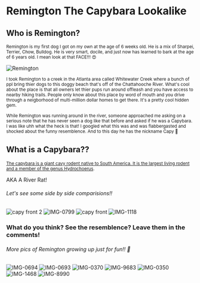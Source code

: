 # Remington The Capybara Lookalike
## Who is Remington?
<sub> Remington is my first dog I got on my own at the age of 6 weeks old. He is a mix of Sharpei, Terrier, Chow, Bulldog. He is very smart, docile, and just now has learned to bark at the age of 6 years old. I mean look at that FACE!!! :heart_eyes:
  
  ![Remington](https://user-images.githubusercontent.com/106691447/180506762-8ccce9d9-1b5b-453b-9466-4540c39f106b.jpg)
 
<sup> I took Remington to a creek in the Atlanta area called Whitewater Creek where a bunch of ppl bring thier dogs to this doggy beach that's off of the Chattahooche River. What's cool about the place is that all owners let thier pups run around offleash and you have access to nearby hiking trails. People only know about this place by word of mouth and you drive through a neigborhood of multi-million dollar homes to get there. It's a pretty cool hidden gem. </sup>

<sup> While Remington was running around in the river, someone approached me asking on a serious note that he has never seen a dog like that before and asked if he was a Capybara. I was like uhh what the heck is that! I googled what this was and was flabbergasted and shocked about the funny resemblence. And to this day he has the nickname Capy :rofl: </sup>

## What is a Capybara??
<sub> [The capybara is a giant cavy rodent native to South America. It is the largest living rodent and a member of the genus Hydrochoerus](https://www.google.com/search?q=caoybara&ei=bOPaYvHVG9-jqtsPn-OSoAQ&ved=0ahUKEwjxu9bFh435AhXfkWoFHZ-xBEQQ4dUDCA4&uact=5&oq=caoybara&gs_lcp=Cgdnd3Mtd2l6EAMyDQguELEDEIMBENQCEEMyCggAELEDEIMBEAoyCggAELEDEIMBEAoyBwgAELEDEAoyCggAELEDEIMBEAoyCggAELEDEIMBEAoyCggAELEDEMkDEAoyBQgAEJIDMgoIABCxAxCDARAKMgoIABCxAxCDARAKOgUILhCRAjoICC4Q1AIQkQI6EQguEIAEELEDEIMBEMcBENEDOgsIABCABBCxAxCDAToOCC4QgAQQxwEQ0QMQ1AI6BAguEEM6BQgAEJECOggIABCxAxCDAToICAAQgAQQsQM6CwguEIAEELEDENQCOgsIABCxAxCDARDJAzoFCAAQsQM6EAguEIAEEMcBENEDENQCEAo6BwgAEIAEEAo6BQgAEIAEOgcILhCABBAKOggILhCABBDUAkoECEEYAEoECEYYAFAAWLoHYKYIaABwAXgAgAHdAogB9wiSAQcwLjUuMC4xmAEAoAEBwAEB&sclient=gws-wiz). </sub>

AKA A River Rat! 

###### Let's see some side by side comparisions!!

![capy front 2](https://user-images.githubusercontent.com/106691447/180505541-be4550ae-a706-4a86-9992-9f5f70b172de.jpeg)
![IMG-0799](https://user-images.githubusercontent.com/106691447/180507240-0d27a092-1643-45d6-b09b-f051838a1c93.JPG)
![capy front](https://user-images.githubusercontent.com/106691447/180508670-cb7ebd00-79b4-4a7b-8410-d0d4ff052a15.jpeg)
![IMG-1118](https://user-images.githubusercontent.com/106691447/180509111-925e6dd4-1b6d-4f3b-8459-71fc7e56d1c6.jpg)


### What do you think? See the resemblence? Leave them in the comments!
  
  
 ###### More pics of Remington growing up just for fun!! 🤩
  
 ![IMG-0694](https://user-images.githubusercontent.com/106691447/180513766-b171edae-c1f4-4ee2-b9a6-1a197ccc3ae4.JPG)
![IMG-0693](https://user-images.githubusercontent.com/106691447/180513980-8beddaa1-0efa-4cfd-8cb6-49fb0d4b4042.PNG)
![IMG-0370](https://user-images.githubusercontent.com/106691447/180514177-d7d16a9b-0969-4db8-878f-4b6f58d729a6.jpg)
![IMG-9683](https://user-images.githubusercontent.com/106691447/180514231-c6745ad0-19f0-47dc-82a8-fce9b030eb15.jpg)
![IMG-0350](https://user-images.githubusercontent.com/106691447/180514501-3a82aa56-3c19-43e1-9d9e-d8a166269853.jpg)
![IMG-1468](https://user-images.githubusercontent.com/106691447/180514769-f75330ea-79fc-4596-ad15-0b706d068023.jpg)
![IMG-8990](https://user-images.githubusercontent.com/106691447/180515379-8a93709d-028a-456c-8591-d104a7bb9038.jpg)





